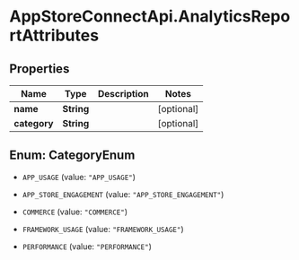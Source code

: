 # AppStoreConnectApi.AnalyticsReportAttributes

## Properties

Name | Type | Description | Notes
------------ | ------------- | ------------- | -------------
**name** | **String** |  | [optional] 
**category** | **String** |  | [optional] 



## Enum: CategoryEnum


* `APP_USAGE` (value: `"APP_USAGE"`)

* `APP_STORE_ENGAGEMENT` (value: `"APP_STORE_ENGAGEMENT"`)

* `COMMERCE` (value: `"COMMERCE"`)

* `FRAMEWORK_USAGE` (value: `"FRAMEWORK_USAGE"`)

* `PERFORMANCE` (value: `"PERFORMANCE"`)





